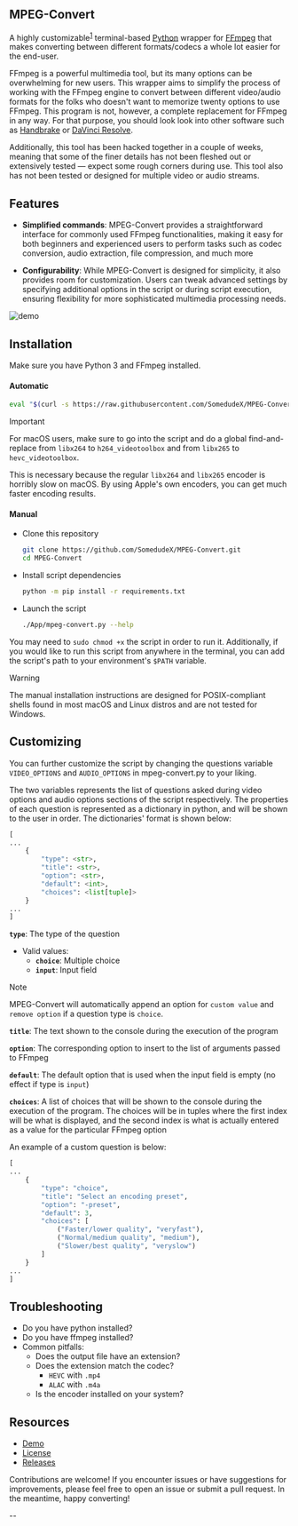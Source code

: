## MPEG-Convert

A highly customizable<sup>[1](#Customizing)</sup> terminal-based [Python](https://www.python.org/downloads/) wrapper for [FFmpeg](https://ffmpeg.org/download.html) that makes converting between different formats/codecs a whole lot easier for the end-user. 

FFmpeg is a powerful multimedia tool, but its many options can be overwhelming for new users. This wrapper aims to simplify the process of working with the FFmpeg engine to convert between different video/audio formats for the folks who doesn't want to memorize twenty options to use FFmpeg. This program is not, however, a complete replacement for FFmpeg in any way. For that purpose, you should look look into other software such as [Handbrake](https://handbrake.fr/) or [DaVinci Resolve](https://www.blackmagicdesign.com/products/davinciresolve). 

Additionally, this tool has been hacked together in a couple of weeks, meaning that some of the finer details has not been fleshed out or extensively tested — expect some rough corners during use. This tool also has not been tested or designed for multiple video or audio streams. 

## Features

* **Simplified commands**: MPEG-Convert provides a straightforward interface for commonly used FFmpeg functionalities, making it easy for both beginners and experienced users to perform tasks such as codec conversion, audio extraction, file compression, and much more

* **Configurability**: While MPEG-Convert is designed for simplicity, it also provides room for customization. Users can tweak advanced settings by specifying additional options in the script or during script execution, ensuring flexibility for more sophisticated multimedia processing needs.


![demo](https://github.com/SomedudeX/MPEG-Convert/assets/101906945/d69c68b0-4122-4ebc-a6fb-3de50448dcd0)

## Installation 

Make sure you have Python 3 and FFmpeg installed. 

#### Automatic

```bash
eval "$(curl -s https://raw.githubusercontent.com/SomedudeX/MPEG-Convert/main/install.sh)"
```

> [!IMPORTANT]
> For macOS users, make sure to go into the script and do a global find-and-replace from `libx264` to `h264_videotoolbox` and from `libx265` to `hevc_videotoolbox`.
>
> This is necessary because the regular `libx264` and `libx265` encoder is horribly slow on macOS. By using Apple's own encoders, you can get much faster encoding results.

#### Manual

* Clone this repository
  
  ```bash
  git clone https://github.com/SomedudeX/MPEG-Convert.git
  cd MPEG-Convert
  ```

* Install script dependencies

  ```bash
  python -m pip install -r requirements.txt
  ```

* Launch the script

  ```bash
  ./App/mpeg-convert.py --help
  ```
  
You may need to `sudo chmod +x` the script in order to run it. Additionally, if you would like to run this script from anywhere in the terminal, you can add the script's path to your environment's `$PATH` variable. 

> [!WARNING]
> The manual installation instructions are designed for POSIX-compliant shells found in most macOS and Linux distros and are not tested for Windows. 

## Customizing

You can further customize the script by changing the questions variable `VIDEO_OPTIONS` and `AUDIO_OPTIONS` in mpeg-convert.py to your liking. 

The two variables represents the list of questions asked during video options and audio options sections of the script respectively. The properties of each question is represented as a dictionary in python, and will be shown to the user in order. The dictionaries' format is shown below:

```py
[
...
    {
        "type": <str>,
        "title": <str>,
        "option": <str>,
        "default": <int>,
        "choices": <list[tuple]>
    }
...
]
```

**`type`**: The type of the question

 * Valid values:
   + **`choice`**: Multiple choice
   + **`input`**: Input field
  
> [!NOTE]
> MPEG-Convert will automatically append an option for `custom value` and `remove option` if a question type is `choice`.

**`title`**: The text shown to the console during the execution of the program

**`option`**: The corresponding option to insert to the list of arguments passed to FFmpeg

**`default`**: The default option that is used when the input field is empty (no effect if type is `input`)

**`choices`**: A list of choices that will be shown to the console during the execution of the program. The choices will be in tuples where the first index will be what is displayed, and the second index is what is actually entered as a value for the particular FFmpeg option

An example of a custom question is below: 

```py
[
...
    {
        "type": "choice",
        "title": "Select an encoding preset",
        "option": "-preset",
        "default": 3,
        "choices": [
            ("Faster/lower quality", "veryfast"),
            ("Normal/medium quality", "medium"),
            ("Slower/best quality", "veryslow")
        ]
    }
...
]
```

## Troubleshooting

* Do you have python installed?
* Do you have ffmpeg installed?
* Common pitfalls:
  + Does the output file have an extension?
  + Does the extension match the codec?
    - `HEVC` with `.mp4`  
    - `ALAC` with `.m4a`
  + Is the encoder installed on your system?

## Resources

 - [Demo](https://github.com/SomedudeX/MPEG-Convert/raw/main/Demo/demo.mov)
 - [License](https://raw.githubusercontent.com/SomedudeX/MPEG-Convert/main/LICENSE)
 - [Releases](https://github.com/SomedudeX/MPEG-Convert/releases)

Contributions are welcome! If you encounter issues or have suggestions for improvements, please feel free to open an issue or submit a pull request. In the meantime, happy converting! 

--
